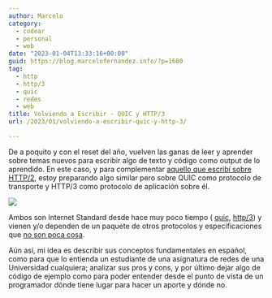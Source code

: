 ```yaml
---
author: Marcelo
category:
  - codear
  - personal
  - web
date: "2023-01-04T13:33:16+00:00"
guid: https://blog.marcelofernandez.info/?p=1680
tag:
  - http
  - http/3
  - quic
  - redes
  - web
title: Volviendo a Escribir - QUIC y HTTP/3
url: /2023/01/volviendo-a-escribir-quic-y-http-3/

---
```

De a poquito y con el reset del año, vuelven las ganas de leer y aprender sobre temas nuevos para escribir algo de texto y código como output de lo aprendido. En este caso, y para complementar [aquello que escribí sobre HTTP/2](http://www.labredes.unlu.edu.ar/sites/www.labredes.unlu.edu.ar/files/site/data/tyr/http2_Fernandez_Tolosa.pdf), estoy preparando algo similar pero sobre QUIC como protocolo de transporte y HTTP/3 como protocolo de aplicación sobre él.

![](https://upload.wikimedia.org/wikipedia/commons/thumb/0/09/HTTP-1.1_vs._HTTP-2_vs._HTTP-3_Protocol_Stack.svg/640px-HTTP-1.1_vs._HTTP-2_vs._HTTP-3_Protocol_Stack.svg.png)

Ambos son Internet Standard desde hace muy poco tiempo ( [quic](https://www.rfc-editor.org/rfc/rfc9000.html), [http/3](https://www.rfc-editor.org/rfc/rfc9114.html)) y vienen y/o dependen de un paquete de otros protocolos y especificaciones que [no son poca cosa](https://quicwg.org/).

Aún así, mi idea es describir sus conceptos fundamentales en español, como para que lo entienda un estudiante de una asignatura de redes de una Universidad cualquiera; analizar sus pros y cons, y por último dejar algo de código de ejemplo como para poder entender desde el punto de vista de un programador dónde tiene lugar para hacer un aporte y dónde no.
